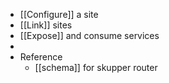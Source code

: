 - [[Configure]] a site
- [[Link]] sites
- [[Expose]] and consume services
-
- Reference
	- [[schema]] for skupper router